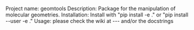 Project name: geomtools
Description: Package for the manipulation of molecular geometries.
Installation: Install with "pip install -e ." or "pip install --user -e ."
Usage: please check the wiki at --- and/or the docstrings
